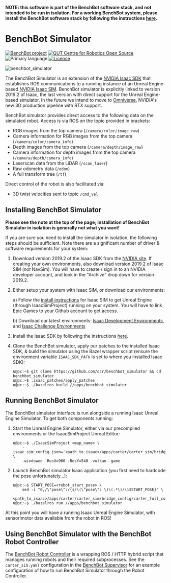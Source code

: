 **NOTE: this software is part of the BenchBot software stack, and not intended to be run in isolation. For a working BenchBot system, please install the BenchBot software stack by following the instructions [here](https://github.com/qcr/benchbot).**

# BenchBot Simulator

[![BenchBot project](https://img.shields.io/badge/collection-BenchBot-%231a2857)](http://benchbot.org)
[![QUT Centre for Robotics Open Source](https://github.com/qcr/qcr.github.io/raw/master/misc/badge.svg)](https://qcr.github.io)
![Primary language](https://img.shields.io/github/languages/top/qcr/benchbot_simulator)
[![License](https://img.shields.io/github/license/qcr/benchbot_simulator)](./LICENSE.txt)

![benchbot_simulator](./docs/benchbot_simulator.gif)

The BenchBot Simulator is an extension of the [NVIDIA Isaac SDK](https://developer.nvidia.com/isaac-sdk) that establishes ROS communications to a running instance of an Unreal Engine-based [NVIDIA Isaac SIM](https://developer.nvidia.com/isaac-sim). BenchBot simulator is explicitly linked to version 2019.2 of Isaac, the last version with direct support for the Unreal Engine-based simulator. In the future we intend to move to [Omniverse](https://developer.nvidia.com/nvidia-omniverse), NVIDIA's new 3D production pipeline with RTX support.

BenchBot simulator provides direct access to the following data on the simulated robot. Access is via ROS on the topic provided in brackets:

- RGB images from the top camera (`/camera/color/image_raw`)
- Camera information for RGB images from the top camera (`/camera/color/camera_info`)
- Depth images from the top camera (`/camera/depth/image_raw`)
- Camera information for depth images from the top camera (`/camera/depth/camera_info`)
- Laserscan data from the LiDAR (`/scan_laser`)
- Raw odometry data (`/odom`)
- A full transform tree (`/tf`)

Direct control of the robot is also facilitated via:

- 3D twist velocities sent to topic `/cmd_vel`

## Installing BenchBot Simulator

**Please see the note at the top of the page; installation of BenchBot Simulator in isolation is generally not what you want!**

If you are sure you need to install the simulator in isolation, the following steps should be sufficient. Note there are a significant number of driver & software requirements for your system:

1. Download version 2019.2 of the Isaac SDK from the [NVIDIA site](https://developer.nvidia.com/isaac/downloads). If creating your own environments, also download version 2019.2 of Isaac SIM (_not_ NavSim). You will have to create / sign in to an NVIDIA developer account, and look in the "Archive" drop down for version 2019.2.

2. Either setup your system with Isaac SIM, or download our environments:

   a) Follow the [install instructions](https://docs.nvidia.com/isaac/isaac_sim/setup.html) for Isaac SIM to get Unreal Engine (through IsaacSimProject) running on your system. You will have to link Epic Games to your Github account to get access.

   b) Download our latest environments: [Isaac Development Environments](https://github.com/benchbot-addons/envs_isaac_develop/blob/master/.remote), and [Isaac Challenge Environments](https://github.com/benchbot-addons/envs_isaac_challenge/blob/master/.remote)

3. Install the Isaac SDK by following the instructions [here](https://docs.nvidia.com/isaac/archive/2019.2/doc/setup.html).

4. Clone the BenchBot simulator, apply our patches to the installed Isaac SDK, & build the simulator using the Bazel wrapper script (ensure the environment variable `ISAAC_SDK_PATH` is set to where you installed Isaac SDK):
   ```
   u@pc:~$ git clone https://github.com/qcr/benchbot_simulator && cd benchbot_simulator
   u@pc:~$ .isaac_patches/apply_patches
   u@pc:~$ ./bazelros build //apps/benchbot_simulator
   ```

## Running BenchBot Simulator

The BenchBot simulator interface is run alongside a running Isaac Unreal Engine Simulator. To get both components running:

1. Start the Unreal Engine Simulator, either via our precompiled environments or the IsaacSimProject Unreal Editor:

   ```
   u@pc:~$ ./IsaacSimProject <map_name> \
       -isaac_sim_config_json='<path_to_isaac>/apps/carter/carter_sim/bridge_config/carter_full.json' \
       -windowed -ResX=960 -ResY=540 -vulkan -game
   ```

2. Launch BenchBot simulator Isaac application (you first need to hardcode the pose unfortunately...):
   ```
   u@pc:~$ START_POSE=<robot_start_pose> \
       sed -i "0,/\"pose\":/{s/\(\"pose\": \)\(.*\)/\1$START_POSE}" \
       <path_to_isaac>/apps/carter/carter_sim/bridge_config/carter_full_config.json
   u@pc:~$ ./bazelros run //apps/benchbot_simulator
   ```

At this point you will have a running Isaac Unreal Engine Simulator, with sensorimotor data available from the robot in ROS!

## Using BenchBot Simulator with the BenchBot Robot Controller

The [BenchBot Robot Controller](https://github.com/qcr/benchbot_robot_controller) is a wrapping ROS / HTTP hybrid script that manages running robots and their required subprocesses. See the `carter_sim.yaml` configuration in the [BenchBot Supervisor](https://github.com/qcr/benchbot_supervisor) for an example configuration of how to run BenchBot Simulator through the Robot Controller.
